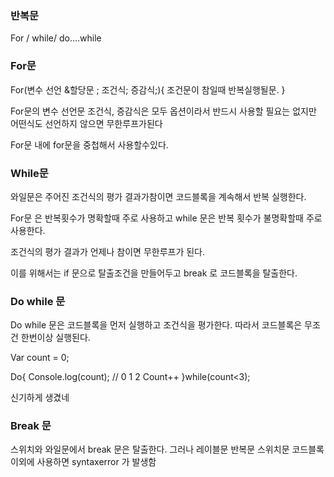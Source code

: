 
### 반복문 

For / while/ do….while


### For문 

For(변수 선언 &할당문 ; 조건식; 증감식;){
조건문이 참일때 반복실행될문. 
}




For문의 변수 선언문 조건식, 증감식은 모두 옵션이라서 반드시 사용할 필요는 없지만 어떤식도 선언하지 않으면 무한루프가된다 

For문 내에 for문을 중첩해서 사용할수있다. 

### While문 

와일문은 주어진 조건식의 평가 결과가참이면 코드블록을 계속해서 반복 실행한다. 

For문 은 반복횟수가 명확할때 주로 사용하고 while 문은 반복 횟수가 불명확할때 주로 사용한다. 

조건식의 평가 결과가 언제나 참이면 무한루프가 된다. 

이를 위해서는 if 문으로 탈출조건을 만들어두고 break 로 코드블록을 탈출한다.


### Do while 문 

Do while 문은 코드블록을 먼저 실행하고 조건식을 평가한다. 따라서 코드블록은 무조건 한번이상 실행된다. 



Var count = 0;

Do{
Console.log(count); // 0 1 2 
Count++
}while(count<3);



신기하게 생겼네 

### Break 문 

스위치와 와일문에서 break 문은 탈출한다. 그러나 레이블문 반복문 스위치문 코드블록 이외에 사용하면 syntaxerror 가 발생함 


